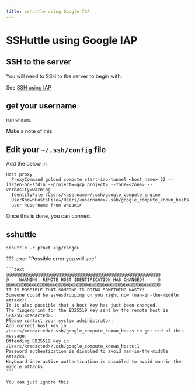 ```yaml
---
title: sshuttle using Google IAP
---
```


# SSHuttle using Google IAP

## SSH to the server

You will need to SSH to the server to begin with.

See [SSH using IAP](ssh-iap.md)

## get your username

run `whoami`

Make a note of this

## Edit your `~/.ssh/config` file

Add the below in

```shell
Host proxy
  ProxyCommand gcloud compute start-iap-tunnel <host name> 22 --listen-on-stdin --project=<gcp project> --zone=<zone> --verbosity=warning
  IdentityFile /Users/<username>/.ssh/google_compute_engine
  UserKnownHostsFile=/Users/<username>/.ssh/google_compute_known_hosts
  user <username from whoami>
```

Once this is done, you can connect

## sshuttle

```shell
sshuttle -r proxt <ip/range>
```

??? error "Possible error you will see"

    ```text
    @@@@@@@@@@@@@@@@@@@@@@@@@@@@@@@@@@@@@@@@@@@@@@@@@@@@@@@@@@@
    @    WARNING: REMOTE HOST IDENTIFICATION HAS CHANGED!     @
    @@@@@@@@@@@@@@@@@@@@@@@@@@@@@@@@@@@@@@@@@@@@@@@@@@@@@@@@@@@
    IT IS POSSIBLE THAT SOMEONE IS DOING SOMETHING NASTY!
    Someone could be eavesdropping on you right now (man-in-the-middle attack)!
    It is also possible that a host key has just been changed.
    The fingerprint for the ED25519 key sent by the remote host is
    SHA256:<redacted>.
    Please contact your system administrator.
    Add correct host key in /Users/<redacted>/.ssh/google_compute_known_hosts to get rid of this message.
    Offending ED25519 key in /Users/<redacted>/.ssh/google_compute_known_hosts:1
    Password authentication is disabled to avoid man-in-the-middle attacks.
    Keyboard-interactive authentication is disabled to avoid man-in-the-middle attacks.
    ```

    You can just ignore this
